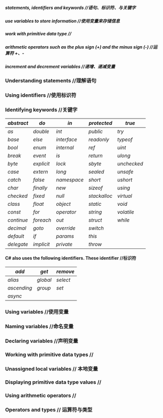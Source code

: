 ##### statements, identifiers and keywords //语句、标识符、与关键字
##### use variables to store information //使用变量来存储信息
##### work with primitive data type //
##### arithmetic operators such as the plus sign (+) and the minus sign (-) //运算符 +、-
##### increment and decrement variables //递增、递减变量

### Understanding statements //理解语句
### Using identifiers //使用标识符
### Identifying keywords //关键字

|_abstract_|_do_|_in_|_protected_|_true_|
|----------|----|----|-----------|------|
|_as_      |_double_|_int_|_public_|_try_|
|_base_    |_else_  |_interface_   |_readonly_|_typeof_|
|_bool_    |_enum_  |_internal_    |_ref_     |_uint_  |
|_break_   |_event_ |_is_          |_return_  |_ulong_ |
|_byte_    |_explicit_|_lock_      |_sbyte_   |_unchecked_|
|_case_    |_extern_  |_long_      |_sealed_  |_unsafe_   |
|_catch_   |_false_   |_namespace_ |_short_   |_ushort_   |
|_char_    |_finally_ |_new_       |_sizeof_  |_using_    |
|_checked_ |_fixed_   |_null_      |_stackalloc_|_virtual_|
|_class_   |_float_   |_object_    |_static_    |_void_   |
|_const_   |_for_     |_operator_  |_string_    |_volatile_|
|_continue_|_foreach_ |_out_       |_struct_    |_while_   |
|_decimal_ |_goto_    |_override_  |_switch_    |          |
|_default_ |_if_      |_params_    |_this_      |          |
|_delegate_|_implicit_|_private_   |_throw_     |          |

#### C# also uses the following identifiers. These identifier //标识符
|_add_|_get_|_remove_|
|-----|-----|--------|
|_alias_|_global_|_select_|
|_ascending_|_group_|_set_|
|_async_|

### Using variables //使用变量
### Naming variables //命名变量
### Declaring variables  //声明变量
### Working with primitive data types //
### Unassigned local variables // 本地变量
### Displaying primitive data type values //

### Using arithmetic operators  //
### Operators and types // 运算符与类型
